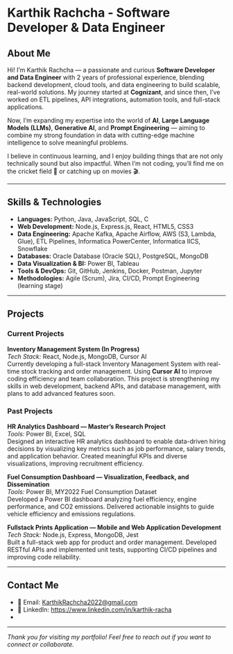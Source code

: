 # Karthik Rachcha - Software Developer & Data Engineer

## About Me
Hi! I’m Karthik Rachcha — a passionate and curious **Software Developer and Data Engineer** with 2 years of professional experience, blending backend development, cloud tools, and data engineering to build scalable, real-world solutions. My journey started at **Cognizant**, and since then, I’ve worked on ETL pipelines, API integrations, automation tools, and full-stack applications.

Now, I’m expanding my expertise into the world of **AI**, **Large Language Models (LLMs)**, **Generative AI**, and **Prompt Engineering** — aiming to combine my strong foundation in data with cutting-edge machine intelligence to solve meaningful problems.

I believe in continuous learning, and I enjoy building things that are not only technically sound but also impactful. When I’m not coding, you’ll find me on the cricket field 🏏 or catching up on movies 🎬.

---

## Skills & Technologies

- **Languages:** Python, Java, JavaScript, SQL, C  
- **Web Development:** Node.js, Express.js, React, HTML5, CSS3  
- **Data Engineering:** Apache Kafka, Apache Airflow, AWS (S3, Lambda, Glue), ETL Pipelines, Informatica PowerCenter, Informatica IICS, Snowflake  
- **Databases:** Oracle Database (Oracle SQL), PostgreSQL, MongoDB  
- **Data Visualization & BI:** Power BI, Tableau  
- **Tools & DevOps:** Git, GitHub, Jenkins, Docker, Postman, Jupyter  
- **Methodologies:** Agile (Scrum), Jira, CI/CD, Prompt Engineering (learning stage)

---

## Projects

### Current Projects

**Inventory Management System (In Progress)**  
_Tech Stack:_ React, Node.js, MongoDB, Cursor AI  
Currently developing a full-stack Inventory Management System with real-time stock tracking and order management. Using **Cursor AI** to improve coding efficiency and team collaboration. This project is strengthening my skills in web development, backend APIs, and database management, with plans to add advanced features soon.

### Past Projects

**HR Analytics Dashboard — Master’s Research Project**  
_Tools:_ Power BI, Excel, SQL  
Designed an interactive HR analytics dashboard to enable data-driven hiring decisions by visualizing key metrics such as job performance, salary trends, and application behavior. Created meaningful KPIs and diverse visualizations, improving recruitment efficiency.

**Fuel Consumption Dashboard — Visualization, Feedback, and Dissemination**  
_Tools:_ Power BI, MY2022 Fuel Consumption Dataset  
Developed a Power BI dashboard analyzing fuel efficiency, engine performance, and CO2 emissions. Delivered actionable insights to guide vehicle efficiency and emissions regulations.

**Fullstack Prints Application — Mobile and Web Application Development**  
_Tech Stack:_ Node.js, Express, MongoDB, Jest  
Built a full-stack web app for product and order management. Developed RESTful APIs and implemented unit tests, supporting CI/CD pipelines and improving code reliability.

---

## Contact Me

- 📧 Email: KarthikRachcha2022@gmail.com  
- 🔗 LinkedIn: https://www.linkedin.com/in/karthik-racha  
- 

---

*Thank you for visiting my portfolio! Feel free to reach out if you want to connect or collaborate.*

